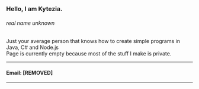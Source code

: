 ### Hello, I am Kytezia.
###### real name unknown


Just your average person that knows how to create simple programs in Java, C# and Node.js<br>
Page is currently empty because most of the stuff I make is private.

---

#### Email: [REMOVED]

---
